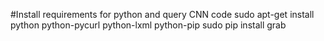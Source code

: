#Install requirements for python and query CNN code
sudo apt-get install python python-pycurl python-lxml python-pip
sudo pip install grab
